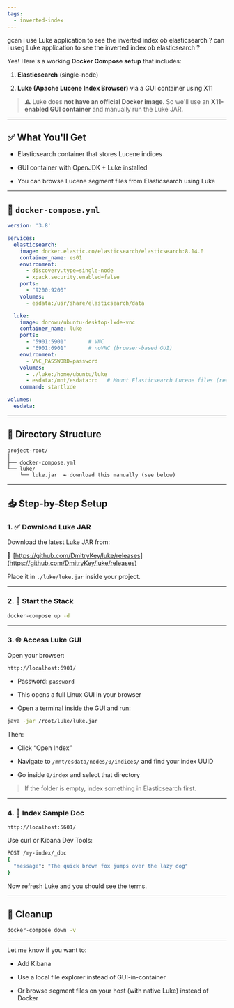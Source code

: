 ```yaml
---
tags:
  - inverted-index
---
```

gcan i use Luke application to see the inverted index ob elasticsearch ?
can i useg Luke application to see the inverted index ob elasticsearch ?

Yes! Here's a working **Docker Compose setup** that includes:

1. **Elasticsearch** (single-node)
    
2. **Luke (Apache Lucene Index Browser)** via a GUI container using X11
    

> ⚠️ Luke does **not have an official Docker image**. So we'll use an **X11-enabled GUI container** and manually run the Luke JAR.

---

## ✅ What You'll Get

- Elasticsearch container that stores Lucene indices
    
- GUI container with OpenJDK + Luke installed
    
- You can browse Lucene segment files from Elasticsearch using Luke
    

---

## 🐳 `docker-compose.yml`

```yaml
version: '3.8'

services:
  elasticsearch:
    image: docker.elastic.co/elasticsearch/elasticsearch:8.14.0
    container_name: es01
    environment:
      - discovery.type=single-node
      - xpack.security.enabled=false
    ports:
      - "9200:9200"
    volumes:
      - esdata:/usr/share/elasticsearch/data

  luke:
    image: dorowu/ubuntu-desktop-lxde-vnc
    container_name: luke
    ports:
      - "5901:5901"       # VNC
      - "6901:6901"       # noVNC (browser-based GUI)
    environment:
      - VNC_PASSWORD=password
    volumes:
      - ./luke:/home/ubuntu/luke
      - esdata:/mnt/esdata:ro   # Mount Elasticsearch Lucene files (read-only)
    command: startlxde

volumes:
  esdata:
```

---

## 📁 Directory Structure

```
project-root/
│
├── docker-compose.yml
└── luke/
    └── luke.jar  ← download this manually (see below)
```

---

## 📥 Step-by-Step Setup

### 1. ✅ Download Luke JAR

Download the latest Luke JAR from:

🔗 [https://github.com/DmitryKey/luke/releases](https://github.com/DmitryKey/luke/releases)

Place it in `./luke/luke.jar` inside your project.

---

### 2. 🚀 Start the Stack

```bash
docker-compose up -d
```

---

### 3. 🌐 Access Luke GUI

Open your browser:

```
http://localhost:6901/
```

- Password: `password`
    
- This opens a full Linux GUI in your browser
    
- Open a terminal inside the GUI and run:
    

```bash
java -jar /root/luke/luke.jar
```

Then:

- Click “Open Index”
    
- Navigate to `/mnt/esdata/nodes/0/indices/` and find your index UUID
    
- Go inside `0/index` and select that directory
    

> If the folder is empty, index something in Elasticsearch first.

---

### 4. 🧪 Index Sample Doc

```
http://localhost:5601/
```

Use curl or Kibana Dev Tools:

```bash
POST /my-index/_doc
{
  "message": "The quick brown fox jumps over the lazy dog"
}
```

Now refresh Luke and you should see the terms.

---

## 🧼 Cleanup

```bash
docker-compose down -v
```

---

Let me know if you want to:

- Add Kibana
    
- Use a local file explorer instead of GUI-in-container
    
- Or browse segment files on your host (with native Luke) instead of Docker